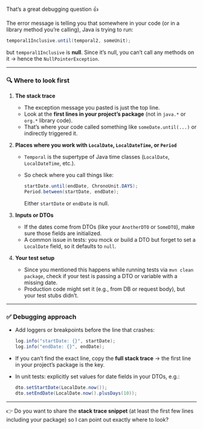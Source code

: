 That’s a great debugging question 👍

The error message is telling you that somewhere in your code (or in a library method you’re calling), Java is trying to run:

```java
temporal1Inclusive.until(temporal2, someUnit);
```

but `temporal1Inclusive` is **null**. Since it’s null, you can’t call any methods on it → hence the `NullPointerException`.

---

### 🔍 Where to look first

1. **The stack trace**

   * The exception message you pasted is just the top line.
   * Look at the **first lines in your project’s package** (not in `java.*` or `org.*` library code).
   * That’s where your code called something like `someDate.until(...)` or indirectly triggered it.

2. **Places where you work with `LocalDate`, `LocalDateTime`, or `Period`**

   * `Temporal` is the supertype of Java time classes (`LocalDate`, `LocalDateTime`, etc.).
   * So check where you call things like:

     ```java
     startDate.until(endDate, ChronoUnit.DAYS);
     Period.between(startDate, endDate);
     ```

     Either `startDate` or `endDate` is null.

3. **Inputs or DTOs**

   * If the dates come from DTOs (like your `AnotherDTO` or `SomeDTO`), make sure those fields are initialized.
   * A common issue in tests: you mock or build a DTO but forget to set a `LocalDate` field, so it defaults to `null`.

4. **Your test setup**

   * Since you mentioned this happens while running tests via `mvn clean package`, check if your test is passing a DTO or variable with a missing date.
   * Production code might set it (e.g., from DB or request body), but your test stubs didn’t.

---

### ✅ Debugging approach

* Add loggers or breakpoints before the line that crashes:

  ```java
  log.info("startDate: {}", startDate);
  log.info("endDate: {}", endDate);
  ```
* If you can’t find the exact line, copy the **full stack trace** → the first line in your project’s package is the key.
* In unit tests: explicitly set values for date fields in your DTOs, e.g.:

  ```java
  dto.setStartDate(LocalDate.now());
  dto.setEndDate(LocalDate.now().plusDays(10));
  ```

---

👉 Do you want to share the **stack trace snippet** (at least the first few lines including your package) so I can point out exactly where to look?
